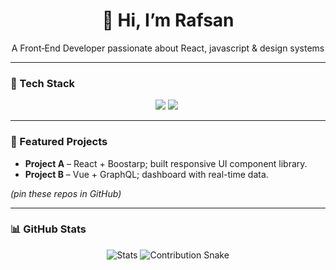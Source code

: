 <link rel="stylesheet" href="https://cdnjs.cloudflare.com/ajax/libs/font-awesome/6.7.2/css/all.min.css" integrity="sha512-Evv84Mr4kqVGRNSgIGL/F/aIDqQb7xQ2vcrdIwxfjThSH8CSR7PBEakCr51Ck+w+/U6swU2Im1vVX0SVk9ABhg==" crossorigin="anonymous" referrerpolicy="no-referrer" />

<div align="center">
  <h1>👋 Hi, I’m Rafsan</h1>
  <p>A Front‑End Developer passionate about React, javascript & design systems</p>
</div>

---

### 🔧 Tech Stack
<p align="center">
  <link rel="stylesheet" href="https://cdnjs.cloudflare.com/ajax/libs/font-awesome/6.7.2/css/all.min.css" integrity="sha512-Evv84Mr4kqVGRNSgIGL/F/aIDqQb7xQ2vcrdIwxfjThSH8CSR7PBEakCr51Ck+w+/U6swU2Im1vVX0SVk9ABhg==" crossorigin="anonymous" referrerpolicy="no-referrer" />
  <img src="https://reactnative.dev/img/tiny_logo.png">
  <img src="[[https://example.com/photo.jpg](https://example.com/photo.jpg)]](https://cdnlogo.com/logos/j/44/javascript.svg)">
  <img src="">
  <!-- add more icons -->
</p>

---

### 🚀 Featured Projects
- **Project A** – React + Boostarp; built responsive UI component library.
- **Project B** – Vue + GraphQL; dashboard with real-time data.

*(pin these repos in GitHub)*

---

### 📊 GitHub Stats
<div align="center">
<img src="https://github-readme-stats.vercel.app/api?username=YOURNAME" alt="Stats" />
<img src="https://github-contribution-stats.snake.svg" alt="Contribution Snake" />
</div>


